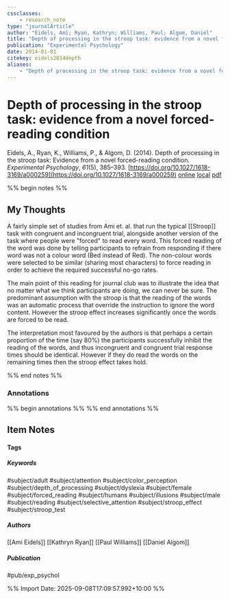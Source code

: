 ```yaml
---
cssclasses:
    - research_note
type: "journalArticle"
author: "Eidels, Ami; Ryan, Kathryn; Williams, Paul; Algom, Daniel"
title: "Depth of processing in the stroop task: evidence from a novel forced-reading condition"
publication: "Experimental Psychology"
date: 2014-01-01
citekey: eidels2014depth
aliases: 
    - "Depth of processing in the stroop task: evidence from a novel forced-reading condition"
---
```


# Depth of processing in the stroop task: evidence from a novel forced-reading condition

Eidels, A., Ryan, K., Williams, P., & Algom, D. (2014). Depth of processing in the stroop task: Evidence from a novel forced-reading condition. _Experimental Psychology_, _61_(5), 385–393. [https://doi.org/10.1027/1618-3169/a000259](https://doi.org/10.1027/1618-3169/a000259)
[online](http://zotero.org/users/7162438/items/WJIBTRXQ) [local](zotero://select/library/items/WJIBTRXQ) [pdf](file:///home/gjc216/Zotero/storage/BB2PHMHJ/Eidels%20et%20al.%20-%202014%20-%20Depth%20of%20processing%20in%20the%20stroop%20task%20evidence%20from%20a%20novel%20forced-reading%20condition.pdf)
 

 
%% begin notes %%

## My Thoughts

A fairly simple set of studies from Ami et. al. that run the typical [[Stroop]] task with congruent and incongruent trial, alongside another version of the task where people were "forced" to read every word. This forced reading of the word was done by telling participants to refrain from responding if there word was not a colour word (Bed instead of Red). The non-colour words were selected to be similar (sharing most characters) to force reading in order to achieve the required successful no-go rates.

The main point of this reading for journal club was to illustrate the idea that no matter what we think participants are doing, we can never be sure. The predominant assumption with the stroop is that the reading of the words was an automatic process that override the instruction to ignore the word content. However the stroop effect increases significantly once the words are forced to be read.

The interpretation most favoured by the authors is that perhaps a certain proportion of the time (say 80%) the participants successfully inhibit the reading of the words, and thus incongruent and congruent trial response times should be identical. However if they do read the words on the remaining times then the stroop effect takes hold.


%% end notes %%

### Annotations

%% begin annotations %%
%% end annotations %%

## Item Notes

#### Tags

##### Keywords

#subject/adult #subject/attention #subject/color_perception #subject/depth_of_processing #subject/dyslexia #subject/female #subject/forced_reading #subject/humans #subject/illusions #subject/male #subject/reading #subject/selective_attention #subject/stroop_effect #subject/stroop_test

##### Authors

[[Ami Eidels]] [[Kathryn Ryan]] [[Paul Williams]] [[Daniel Algom]]

##### Publication

#pub/exp_psychol


%% Import Date: 2025-09-08T17:09:57.992+10:00 %%
